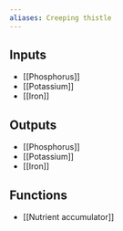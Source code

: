 ```yaml
---
aliases: Creeping thistle
---
```


## Inputs
- [[Phosphorus]]
- [[Potassium]] 
- [[Iron]]

## Outputs
- [[Phosphorus]]
- [[Potassium]] 
- [[Iron]]

## Functions
- [[Nutrient accumulator]]